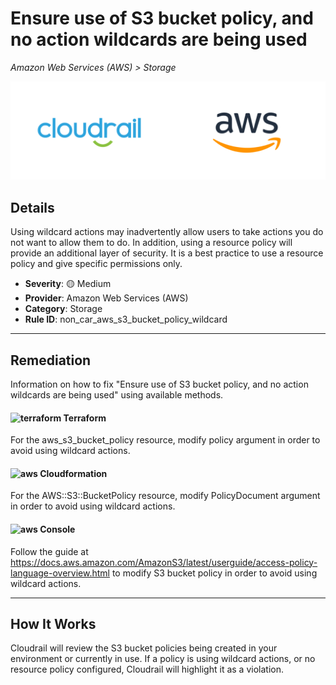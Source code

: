 # Ensure use of S3 bucket policy, and no action wildcards are being used

*Amazon Web Services (AWS) > Storage*

![Cloudrail and Amazon Web Services (AWS) logos](../images/cloudrail_aws.png)

## Details
Using wildcard actions may inadvertently allow users to take actions you do not want to allow them to do. In addition, using a resource policy will provide an additional layer of security. It is a best practice to use a resource policy and give specific permissions only.

- **Severity**: 🟡 Medium
- **Provider**: Amazon Web Services (AWS)
- **Category**: Storage
- **Rule ID**: non_car_aws_s3_bucket_policy_wildcard

---

## Remediation
Information on how to fix "Ensure use of S3 bucket policy, and no action wildcards are being used" using available methods.


####  <img src="../_media/emojis/terraform.png" alt="terraform" width="20"/>  Terraform
For the aws_s3_bucket_policy resource, modify policy argument in order to avoid using wildcard actions.








#### <img src="../_media/emojis/aws.png" alt="aws" width="20"/> Cloudformation
For the AWS::S3::BucketPolicy resource, modify PolicyDocument argument in order to avoid using wildcard actions.



####  <img src="../_media/emojis/aws.png" alt="aws" width="20"/> Console
Follow the guide at <https://docs.aws.amazon.com/AmazonS3/latest/userguide/access-policy-language-overview.html> to modify S3 bucket policy in order to avoid using wildcard actions.




---

## How It Works
Cloudrail will review the S3 bucket policies being created in your environment or currently in use. If a policy is using wildcard actions, or no resource policy configured, Cloudrail will highlight it as a violation.